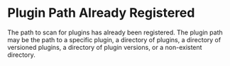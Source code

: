 # Plugin Path Already Registered

The path to scan for plugins has already been registered. The plugin path may be the path to a
specific plugin, a directory of plugins, a directory of versioned plugins, a directory of plugin
versions, or a non-existent directory.
